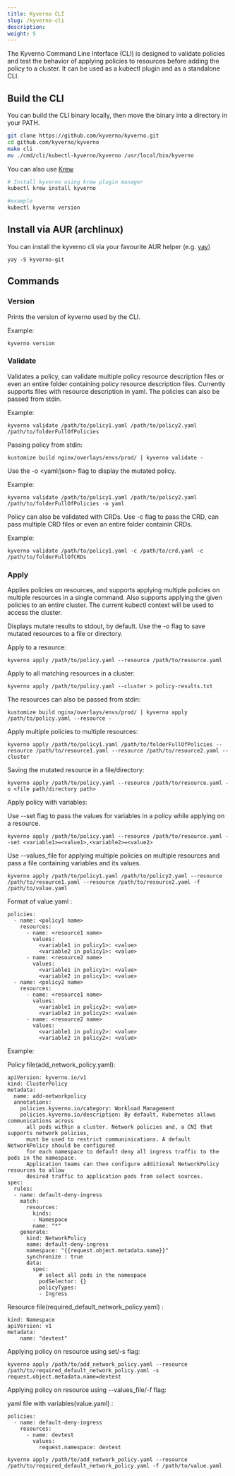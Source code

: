```yaml
---
title: Kyverno CLI
slug: /kyverno-cli
description: 
weight: 5
---
```


The Kyverno Command Line Interface (CLI) is designed to validate policies and test the behavior of applying policies to resources before adding the policy to a cluster. It can be used as a kubectl plugin and as a standalone CLI.

## Build the CLI

You can build the CLI binary locally, then move the binary into a directory in your PATH.

```bash
git clone https://github.com/kyverno/kyverno.git
cd github.com/kyverno/kyverno
make cli
mv ./cmd/cli/kubectl-kyverno/kyverno /usr/local/bin/kyverno
```

You can also use [Krew](https://github.com/kubernetes-sigs/krew)
```bash
# Install kyverno using krew plugin manager
kubectl krew install kyverno 

#example 
kubectl kyverno version  

```

## Install via AUR (archlinux)

You can install the kyverno cli via your favourite AUR helper (e.g. [yay](https://github.com/Jguer/yay))

```
yay -S kyverno-git
```

## Commands

### Version

Prints the version of kyverno used by the CLI.

Example:

```
kyverno version
```

### Validate
Validates a policy, can validate multiple policy resource description files or even an entire folder containing policy resource description 
files. Currently supports files with resource description in yaml. The policies can also be passed from stdin.

Example:
```
kyverno validate /path/to/policy1.yaml /path/to/policy2.yaml /path/to/folderFullOfPolicies
```
Passing policy from stdin:
```
kustomize build nginx/overlays/envs/prod/ | kyverno validate -
```

Use the -o <yaml/json> flag to display the mutated policy.

Example:
```
kyverno validate /path/to/policy1.yaml /path/to/policy2.yaml /path/to/folderFullOfPolicies -o yaml
```

Policy can also be validated with CRDs. Use -c flag to pass the CRD, can pass multiple CRD files or even an entire folder containin CRDs.

Example:
```
kyverno validate /path/to/policy1.yaml -c /path/to/crd.yaml -c /path/to/folderFullOfCRDs
```

### Apply
Applies policies on resources, and supports applying multiple policies on multiple resources in a single command.
Also supports applying the given policies to an entire cluster. The current kubectl context will be used to access the cluster.

Displays mutate results to stdout, by default. Use the -o <path> flag to save mutated resources to a file or directory.

Apply to a resource:
```
kyverno apply /path/to/policy.yaml --resource /path/to/resource.yaml
```

Apply to all matching resources in a cluster:
```
kyverno apply /path/to/policy.yaml --cluster > policy-results.txt
```

The resources can also be passed from stdin:
```
kustomize build nginx/overlays/envs/prod/ | kyverno apply /path/to/policy.yaml --resource -
```

Apply multiple policies to multiple resources:
```
kyverno apply /path/to/policy1.yaml /path/to/folderFullOfPolicies --resource /path/to/resource1.yaml --resource /path/to/resource2.yaml --cluster
```

Saving the mutated resource in a file/directory:
```
kyverno apply /path/to/policy.yaml --resource /path/to/resource.yaml -o <file path/directory path>
```

Apply policy with variables:

Use --set flag to pass the values for variables in a policy while applying on a resource.

```
kyverno apply /path/to/policy.yaml --resource /path/to/resource.yaml --set <variable1>=<value1>,<variable2>=<value2>
```

Use --values_file for applying multiple policies on multiple resources and pass a file containing variables and its values.

```
kyverno apply /path/to/policy1.yaml /path/to/policy2.yaml --resource /path/to/resource1.yaml --resource /path/to/resource2.yaml -f /path/to/value.yaml
```

Format of value.yaml :

```
policies:
  - name: <policy1 name>
    resources:
      - name: <resource1 name>
        values:
          <variable1 in policy1>: <value>
          <variable2 in policy1>: <value>
      - name: <resource2 name>
        values:
          <variable1 in policy1>: <value>
          <variable2 in policy1>: <value>
  - name: <policy2 name>
    resources:
      - name: <resource1 name>
        values:
          <variable1 in policy2>: <value>
          <variable2 in policy2>: <value>
      - name: <resource2 name>
        values:
          <variable1 in policy2>: <value>
          <variable2 in policy2>: <value>
```

Example:

Policy file(add_network_policy.yaml):

```
apiVersion: kyverno.io/v1
kind: ClusterPolicy
metadata:
  name: add-networkpolicy
  annotations:
    policies.kyverno.io/category: Workload Management
    policies.kyverno.io/description: By default, Kubernetes allows communications across 
      all pods within a cluster. Network policies and, a CNI that supports network policies, 
      must be used to restrict communinications. A default NetworkPolicy should be configured 
      for each namespace to default deny all ingress traffic to the pods in the namespace. 
      Application teams can then configure additional NetworkPolicy resources to allow 
      desired traffic to application pods from select sources.
spec:
  rules:
  - name: default-deny-ingress
    match:
      resources: 
        kinds:
        - Namespace
        name: "*"
    generate: 
      kind: NetworkPolicy
      name: default-deny-ingress
      namespace: "{{request.object.metadata.name}}"
      synchronize : true
      data:
        spec:
          # select all pods in the namespace
          podSelector: {}
          policyTypes: 
          - Ingress
```
Resource file(required_default_network_policy.yaml) :

```
kind: Namespace
apiVersion: v1
metadata: 
    name: "devtest"
```
Applying policy on resource using set/-s flag:

```
kyverno apply /path/to/add_network_policy.yaml --resource /path/to/required_default_network_policy.yaml -s request.object.metadata.name=devtest
```

Applying policy on resource using --values_file/-f flag:

yaml file with variables(value.yaml) :

```
policies:
  - name: default-deny-ingress
    resources:
      - name: devtest
        values:
          request.namespace: devtest
```

```
kyverno apply /path/to/add_network_policy.yaml --resource /path/to/required_default_network_policy.yaml -f /path/to/value.yaml
```
